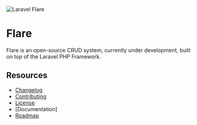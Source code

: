 ![Laravel Flare](https://raw.githubusercontent.com/laravelflare/flare/master/docs/logo.png)

# Flare
Flare is an open-source CRUD system, currently under development, built on top of the Laravel PHP Framework.



## Resources

- [Changelog](CHANGELOG.md)
- [Contributing](CONTRIBUTING.md)
- [License](LICENSE.md)
- [Documentation]
- [Roadmap](ROADMAP.md)

